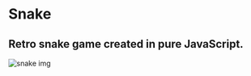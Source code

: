 # Snake

## Retro snake game created in pure JavaScript. 


![snake img](https://i.ibb.co/SvndtCB/Screenshot-20.png)
